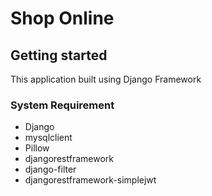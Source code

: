 # Shop Online 

## Getting started

This application built using Django Framework

### System Requirement

- Django
- mysqlclient
- Pillow
- djangorestframework
- django-filter
- djangorestframework-simplejwt
